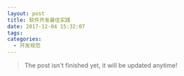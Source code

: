 ```yaml
---
layout: post
title: 软件开发最佳实践
date: 2017-12-04 15:32:07
tags:
categories:
  - 开发规范
---
```


> The post isn't finished yet, it will be updated anytime!

<!--more-->
